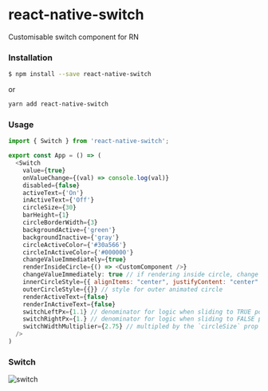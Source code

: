 # react-native-switch
Customisable switch component for RN

### Installation

```sh
$ npm install --save react-native-switch
```
or

```sh
yarn add react-native-switch
```

### Usage

```javascript
import { Switch } from 'react-native-switch';

export const App = () => (
  <Switch
    value={true}
    onValueChange={(val) => console.log(val)}
    disabled={false}
    activeText={'On'}
    inActiveText={'Off'}
    circleSize={30}
    barHeight={1}
    circleBorderWidth={3}
    backgroundActive={'green'}
    backgroundInactive={'gray'}
    circleActiveColor={'#30a566'}
    circleInActiveColor={'#000000'}
    changeValueImmediately={true}
    renderInsideCircle={() => <CustomComponent />}
    changeValueImmediately: true // if rendering inside circle, change state immediately or wait for animation to complete
    innerCircleStyle={{ alignItems: "center", justifyContent: "center" }} // style for inner animated circle
    outerCircleStyle={{}} // style for outer animated circle
    renderActiveText={false}
    renderInActiveText={false}
    switchLeftPx={1.1} // denominator for logic when sliding to TRUE position. Higher number = more space from RIGHT of the circle to END of the slider
    switchRightPx={1.} // denominator for logic when sliding to FALSE position. Higher number = more space from LEFT of the circle to BEGINNING of the slider
    switchWidthMultiplier={2.75} // multipled by the `circleSize` prop to calculate total width of the Switch
  />
)
```
### Switch
![switch](https://cloud.githubusercontent.com/assets/13334788/19770557/c1d935ee-9c70-11e6-931e-8812fbe62774.gif)
